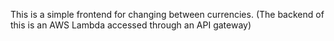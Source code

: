 This is a simple frontend for changing between currencies. (The backend of this is an AWS Lambda accessed through an API gateway)
